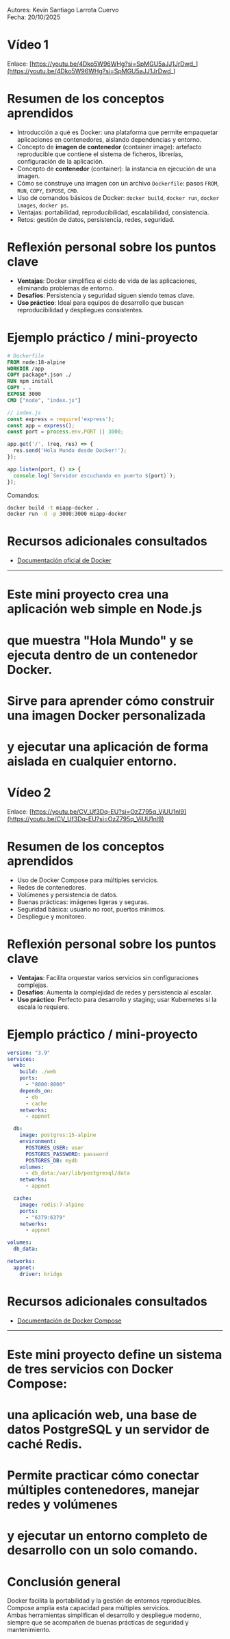 Autores: Kevin Santiago Larrota Cuervo  
Fecha: 20/10/2025  

# Vídeo 1  
Enlace: [https://youtu.be/4Dko5W96WHg?si=SpMGU5aJJ1JrDwd_](https://youtu.be/4Dko5W96WHg?si=SpMGU5aJJ1JrDwd_)  

# Resumen de los conceptos aprendidos  
- Introducción a qué es Docker: una plataforma que permite empaquetar aplicaciones en contenedores, aislando dependencias y entorno.  
- Concepto de **imagen de contenedor** (container image): artefacto reproducible que contiene el sistema de ficheros, librerías, configuración de la aplicación.  
- Concepto de **contenedor** (container): la instancia en ejecución de una imagen.  
- Cómo se construye una imagen con un archivo `Dockerfile`: pasos `FROM`, `RUN`, `COPY`, `EXPOSE`, `CMD`.  
- Uso de comandos básicos de Docker: `docker build`, `docker run`, `docker images`, `docker ps`.  
- Ventajas: portabilidad, reproducibilidad, escalabilidad, consistencia.  
- Retos: gestión de datos, persistencia, redes, seguridad.  

# Reflexión personal sobre los puntos clave  
- **Ventajas**: Docker simplifica el ciclo de vida de las aplicaciones, eliminando problemas de entorno.  
- **Desafíos**: Persistencia y seguridad siguen siendo temas clave.  
- **Uso práctico**: Ideal para equipos de desarrollo que buscan reproducibilidad y despliegues consistentes.  

# Ejemplo práctico / mini‑proyecto  
```dockerfile
# Dockerfile
FROM node:18-alpine
WORKDIR /app
COPY package*.json ./
RUN npm install
COPY . .
EXPOSE 3000
CMD ["node", "index.js"]
```
```js
// index.js
const express = require('express');
const app = express();
const port = process.env.PORT || 3000;

app.get('/', (req, res) => {
  res.send('Hola Mundo desde Docker!');
});

app.listen(port, () => {
  console.log(`Servidor escuchando en puerto ${port}`);
});
```
Comandos:
```bash
docker build -t miapp-docker .
docker run -d -p 3000:3000 miapp-docker
```

# Recursos adicionales consultados  
- [Documentación oficial de Docker](https://docs.docker.com/)  
---
# Este mini proyecto crea una aplicación web simple en Node.js
# que muestra "Hola Mundo" y se ejecuta dentro de un contenedor Docker.
# Sirve para aprender cómo construir una imagen Docker personalizada
# y ejecutar una aplicación de forma aislada en cualquier entorno.



# Vídeo 2  
Enlace: [https://youtu.be/CV_Uf3Dq-EU?si=OzZ795q_ViUU1nl9](https://youtu.be/CV_Uf3Dq-EU?si=OzZ795q_ViUU1nl9)  

# Resumen de los conceptos aprendidos  
- Uso de Docker Compose para múltiples servicios.  
- Redes de contenedores.  
- Volúmenes y persistencia de datos.  
- Buenas prácticas: imágenes ligeras y seguras.  
- Seguridad básica: usuario no root, puertos mínimos.  
- Despliegue y monitoreo.  

# Reflexión personal sobre los puntos clave  
- **Ventajas**: Facilita orquestar varios servicios sin configuraciones complejas.  
- **Desafíos**: Aumenta la complejidad de redes y persistencia al escalar.  
- **Uso práctico**: Perfecto para desarrollo y staging; usar Kubernetes si la escala lo requiere.  

# Ejemplo práctico / mini‑proyecto  
```yaml
version: "3.9"
services:
  web:
    build: ./web
    ports:
      - "8000:8000"
    depends_on:
      - db
      - cache
    networks:
      - appnet

  db:
    image: postgres:15-alpine
    environment:
      POSTGRES_USER: user
      POSTGRES_PASSWORD: password
      POSTGRES_DB: mydb
    volumes:
      - db_data:/var/lib/postgresql/data
    networks:
      - appnet

  cache:
    image: redis:7-alpine
    ports:
      - "6379:6379"
    networks:
      - appnet

volumes:
  db_data:

networks:
  appnet:
    driver: bridge
```

# Recursos adicionales consultados  
- [Documentación de Docker Compose](https://docs.docker.com/compose/)  
---

# Este mini proyecto define un sistema de tres servicios con Docker Compose:
# una aplicación web, una base de datos PostgreSQL y un servidor de caché Redis.
# Permite practicar cómo conectar múltiples contenedores, manejar redes y volúmenes
# y ejecutar un entorno completo de desarrollo con un solo comando.


# Conclusión general  
Docker facilita la portabilidad y la gestión de entornos reproducibles.  
Compose amplía esta capacidad para múltiples servicios.  
Ambas herramientas simplifican el desarrollo y despliegue moderno, siempre que se acompañen de buenas prácticas de seguridad y mantenimiento.
